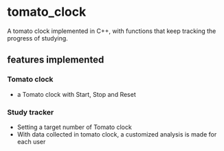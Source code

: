 # tomato_clock
A tomato clock implemented in C++, with functions that keep tracking the progress of studying.

## features implemented
### Tomato clock
- a Tomato clock with Start, Stop and Reset

### Study tracker
- Setting a target number of Tomato clock
- With data collected in tomato clock, a customized analysis is made for each user

